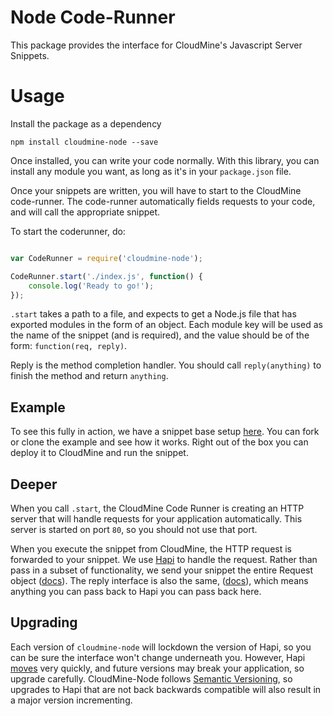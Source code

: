 # Node Code-Runner

This package provides the interface for CloudMine's Javascript Server Snippets.

# Usage #

Install the package as a dependency

```
npm install cloudmine-node --save
```

Once installed, you can write your code normally. With this library, you can install any module you want, as long as it's in your `package.json` file.

Once your snippets are written, you will have to start to the CloudMine code-runner. The code-runner automatically fields requests to your code, and will call the appropriate snippet.

To start the coderunner, do:

```js

var CodeRunner = require('cloudmine-node');

CodeRunner.start('./index.js', function() {
	console.log('Ready to go!');
});

```

`.start` takes a path to a file, and expects to get a Node.js file that has exported modules in the form of an object. Each module key will be used as the name of the snippet (and is required), and the value should be of the form: `function(req, reply)`.

Reply is the method completion handler. You should call `reply(anything)` to finish the method and return `anything`.

## Example ##

To see this fully in action, we have a snippet base setup [here](https://github.com/). You can fork or clone the example and see how it works. Right out of the box you can deploy it to CloudMine and run the snippet.


## Deeper ##

When you call `.start`, the CloudMine Code Runner is creating an HTTP server that will handle requests for your application automatically. This server is started on port `80`, so you should not use that port.

When you execute the snippet from CloudMine, the HTTP request is forwarded to your snippet. We use [Hapi]() to handle the request. Rather than pass in a subset of functionality, we send your snippet the entire Request object ([docs](http://hapijs.com/api/#request-object)). The reply interface is also the same, ([docs](http://hapijs.com/api/#reply-interface)), which means anything you can pass back to Hapi you can pass back here.

## Upgrading ##

Each version of `cloudmine-node` will lockdown the version of Hapi, so you can be sure the interface won't change underneath you. However, Hapi [moves](https://github.com/hapijs/hapi/blob/master/CHANGELOG.md) very quickly, and future versions may break your application, so upgrade carefully. CloudMine-Node follows [Semantic Versioning](http://semver.org/), so upgrades to Hapi that are not back backwards compatible will also result in a major version incrementing.
